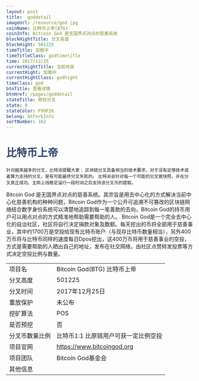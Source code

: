 ```yaml
---
layout: post
title:  goddetail
imageUrl: /resource/god.jpg
coinName: 比特币上帝(BTG)
coinInfo: Bitcoin God 是无国界点对点的慈善系统
blockHightTitle: 分叉高度
blockHight: 501225
timeTitle: 加载中
timeTitleClass: godtimetitle
time: 2017/12/25
currentHightTitle: 当前块高
currentHight: 加载中
currentHightClass: godhight
timeClass: god
btnTitle: 查看详情
btnHref: /pages/goddetail
stateTitle: 即将分叉
state: 0
stateColor: F99F26
belong: btForkInfo
sortNumber: 162
---
```

<h1 style="color: #2F416A">比特币上帝</h1>
<small>针对越来越多的分叉，比特派提醒大家：
       区块链分叉具备相当的技术要求，对于没有足够技术或者算力支持的分叉，是有可能最终分叉失败的。
       比特派会针对每一个可能的分叉做快照，并在分叉真正成功、主网上线稳定运行一段时间之后支持该分叉币的提取。
</small>
<p>Bitcoin God 是无国界点对点的慈善系统。其宗旨是用去中心化的方式解决当前中心化慈善机构的种种问题，Bitcoin God作为一个公开可追溯不可篡改的区块链网络结合数字身份系统可以清楚地追踪到每一笔善款的去向，Bitcoin God的持币用户可以用点对点的方式精准地帮助需要帮助的人。 Bitcoin God是一个完全去中心化的自治社区，社区将自行决定捐款对象及数额。每天挖出的币将全部用于慈善事业，其中约1700万是空投给现有比特币账户（与现存比特币数量相当），另外400万币将与比特币同样的速度每日Dpos挖出，这400万币将用于慈善事业的空投，方式是需要帮助的人晒出自己的地址，发布在社交网络，由社区点赞转发投票等方式决定空投比例与数量。
</p>
<table class="center">
  <tbody>
    <tr>
        <td class="tablehalf">项目名</td>
        <td class="tablehalf">Bitcoin God(BTG) 比特币上帝</td>
    </tr>
    <tr>
        <td>分叉高度</td>
        <td>501225</td>
    </tr>
    <tr>
        <td>分叉时间</td>
        <td>2017年12月25日</td>
    </tr>
    <tr>
        <td>重放保护</td>
        <td>未公布</td>
    </tr>
    <tr>
        <td>挖矿算法</td>
        <td>POS</td>
    </tr>
    <tr>
        <td>是否预挖</td>
        <td>否</td>
    </tr>
    <tr>
        <td>分叉币数量比例</td>
        <td>比特币1:1 比原链用户可获一定比例空投</td>
    </tr>
    <tr>
        <td>项目官网</td>
        <td><a href="https://www.bitcoingod.org/" target="_blank">https://www.bitcoingod.org</a></td>
    </tr>
    <tr>
        <td>项目团队</td>
        <td>Bitcoin God基金会</td>
    </tr>
    <tr>
        <td>其他信息</td>
        <td></td>
    </tr>
  </tbody>
</table>